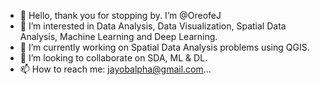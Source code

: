 - 👋 Hello, thank you for stopping by. I’m @OreofeJ
- 👀 I’m interested in Data Analysis, Data Visualization, Spatial Data Analysis, Machine Learning and Deep Learning.
- 🌱 I’m currently working on Spatial Data Analysis problems using QGIS.
- 💞️ I’m looking to collaborate on SDA, ML & DL.
- 📫 How to reach me: jayobalpha@gmail.com...

<!---
OreofeJ/OreofeJ is a ✨ special ✨ repository because its `README.md` (this file) appears on your GitHub profile.
You can click the Preview link to take a look at your changes.
--->
